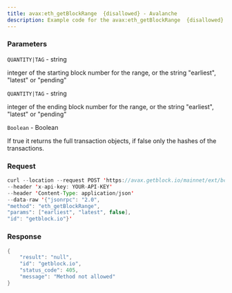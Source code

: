 ```yaml
---
title: avax:eth_getBlockRange  {disallowed} - Avalanche
description: Example code for the avax:eth_getBlockRange  {disallowed} json-rpc method. Сomplete guide on how to use avax:eth_getBlockRange  {disallowed} json-rpc in GetBlock.io Web3 documentation.
---
```


### Parameters


`QUANTITY|TAG` - string

integer of the starting block number for the range, or the string
"earliest", "latest" or "pending"

`QUANTITY|TAG` - string

integer of the ending block number for the range, or the string
"earliest", "latest" or "pending"

`Boolean` - Boolean

If true it returns the full transaction objects, if false only the
hashes of the transactions.

### Request

``` java
curl --location --request POST 'https://avax.getblock.io/mainnet/ext/bc/C/rpc' 
--header 'x-api-key: YOUR-API-KEY' 
--header 'Content-Type: application/json' 
--data-raw '{"jsonrpc": "2.0",
"method": "eth_getBlockRange",
"params": ["earliest", "latest", false],
"id": "getblock.io"}'
```

###  Response

``` java
{
    "result": "null",
    "id": "getblock.io",
    "status_code": 405,
    "message": "Method not allowed"
}
```

